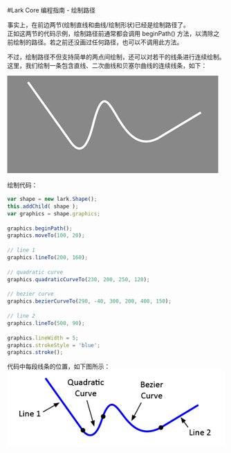 #Lark Core 编程指南 - 绘制路径

事实上，在前边两节(绘制直线和曲线/绘制形状)已经是绘制路径了。   
正如这两节的代码示例，绘制路径前通常都会调用 beginPath() 方法，以清除之前绘制的路径。若之前还没画过任何路径，也可以不调用此方法。   

不过，绘制路径不但支持简单的两点间绘制，还可以对若干的线条进行连续绘制。    
这里，我们绘制一条包含直线、二次曲线和贝塞尔曲线的连续线条，如下：   

![](image/9-4-graphics-draw-path-ex.jpg)   

绘制代码：
``` TypeScript
var shape = new lark.Shape();
this.addChild( shape );
var graphics = shape.graphics;

graphics.beginPath();
graphics.moveTo(100, 20);

// line 1
graphics.lineTo(200, 160);

// quadratic curve
graphics.quadraticCurveTo(230, 200, 250, 120);

// bezier curve
graphics.bezierCurveTo(290, -40, 300, 200, 400, 150);

// line 2
graphics.lineTo(500, 90);

graphics.lineWidth = 5;
graphics.strokeStyle = 'blue';
graphics.stroke();
```

代码中每段线条的位置，如下图所示：  
![](image/9-4-html5-canvas-paths-diagram.png)   
